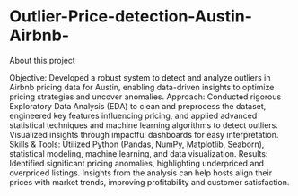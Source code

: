 # Outlier-Price-detection-Austin-Airbnb-

About this project

Objective: Developed a robust system to detect and analyze outliers in Airbnb pricing data for Austin, enabling data-driven insights to optimize pricing strategies and uncover anomalies.
Approach: Conducted rigorous Exploratory Data Analysis (EDA) to clean and preprocess the dataset, engineered key features influencing pricing, and applied advanced statistical techniques and machine learning algorithms to detect outliers. Visualized insights through impactful dashboards for easy interpretation.
Skills & Tools: Utilized Python (Pandas, NumPy, Matplotlib, Seaborn), statistical modeling, machine learning, and data visualization.
Results: Identified significant pricing anomalies, highlighting underpriced and overpriced listings. Insights from the analysis can help hosts align their prices with market trends, improving profitability and customer satisfaction.



